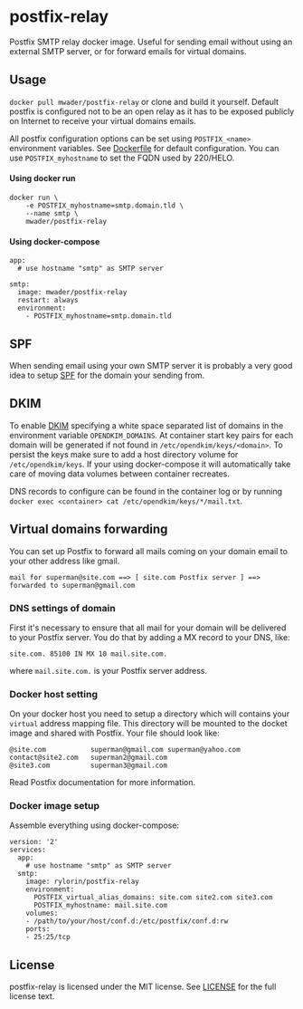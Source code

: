 # postfix-relay
Postfix SMTP relay docker image. Useful for sending email without using an
external SMTP server, or for forward emails for virtual domains.

## Usage
`docker pull mwader/postfix-relay` or clone and build it yourself. Default
postfix is configured not to be an open relay as it has to be exposed publicly
on Internet to receive your virtual domains emails.

All postfix configuration options can be set using `POSTFIX_<name>` environment
variables. See [Dockerfile](Dockerfile) for default configuration. You can use
`POSTFIX_myhostname` to set the FQDN used by 220/HELO.

#### Using docker run
```
docker run \
	-e POSTFIX_myhostname=smtp.domain.tld \
	--name smtp \
	mwader/postfix-relay
```

#### Using docker-compose
```
app:
  # use hostname "smtp" as SMTP server

smtp:
  image: mwader/postfix-relay
  restart: always
  environment:
    - POSTFIX_myhostname=smtp.domain.tld
```

## SPF
When sending email using your own SMTP server it is probably a very good idea
to setup [SPF](https://en.wikipedia.org/wiki/Sender_Policy_Framework) for the
domain your sending from.

## DKIM
To enable [DKIM](https://en.wikipedia.org/wiki/DomainKeys_Identified_Mail)
specifying a white space separated list of domains in the environment variable
`OPENDKIM_DOMAINS`. At container start key pairs for each domain will be
generated if not found in `/etc/opendkim/keys/<domain>`. To persist the keys make
sure to add a host directory volume for `/etc/opendkim/keys`. If your using
docker-compose it will automatically take care of moving data volumes between
container recreates.

DNS records to configure can be found in the container log or by running
`docker exec <container> cat /etc/opendkim/keys/*/mail.txt`.

## Virtual domains forwarding
You can set up Postfix to forward all mails coming on your domain email to
your other address like gmail.
```
mail for superman@site.com ==> [ site.com Postfix server ] ==> forwarded to superman@gmail.com
```

### DNS settings of domain
First it's necessary to ensure that all mail for your domain will be delivered to your Postfix server.
You do that by adding a MX record to your DNS, like:
```
site.com. 85100 IN MX 10 mail.site.com.
```
where `mail.site.com.` is your Postfix server address.

### Docker host setting
On your docker host you need to setup a directory which will contains your `virtual` address mapping file.
This directory will be mounted to the docket image and shared with Postfix.
Your file should look like:
```
@site.com			superman@gmail.com superman@yahoo.com
contact@site2.com	superman2@gmail.com
@site3.com			superman3@gmail.com
```
Read Postfix documentation for more information.

### Docker image setup
Assemble everything using docker-compose:
```
version: '2'
services:
  app:
    # use hostname "smtp" as SMTP server
  smtp:
    image: rylorin/postfix-relay
    environment:
      POSTFIX_virtual_alias_domains: site.com site2.com site3.com
      POSTFIX_myhostname: mail.site.com
    volumes:
    - /path/to/your/host/conf.d:/etc/postfix/conf.d:rw
    ports:
    - 25:25/tcp
```

## License
postfix-relay is licensed under the MIT license. See [LICENSE](LICENSE) for the
full license text.
